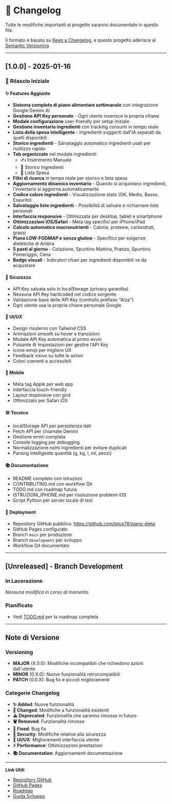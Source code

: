# 📝 Changelog

Tutte le modifiche importanti al progetto saranno documentate in questo file.

Il formato è basato su [Keep a Changelog](https://keepachangelog.com/it/1.0.0/),
e questo progetto aderisce al [Semantic Versioning](https://semver.org/lang/it/).

---

## [1.0.0] - 2025-01-16

### 🎉 Rilascio Iniziale

#### ✨ Features Aggiunte
- **Sistema completo di piano alimentare settimanale** con integrazione Google Gemini AI
- **Gestione API Key personale** - Ogni utente inserisce la propria chiave
- **Modale configurazione** user-friendly per setup iniziale
- **Gestione inventario ingredienti** con tracking consumi in tempo reale
- **Lista della spesa intelligente** - Ingredienti suggeriti dall'IA separati da quelli disponibili
- **Storico ingredienti** - Salvataggio automatico ingredienti usati per riutilizzo rapido
- **Tab organizzate** nel modale ingredienti:
  - ✍️ Inserimento Manuale
  - 📜 Storico Ingredienti
  - 🛒 Lista Spesa
- **Filtri di ricerca** in tempo reale per storico e lista spesa
- **Aggiornamento dinamico inventario** - Quando si acquistano ingredienti, l'inventario si aggiorna automaticamente
- **Codice colore ingredienti** - Visualizzazione stato (OK, Medio, Basso, Esaurito)
- **Salvataggio liste ingredienti** - Possibilità di salvare e richiamare liste personali
- **Interfaccia responsive** - Ottimizzata per desktop, tablet e smartphone
- **Ottimizzazioni iOS/Safari** - Meta tag specifici per iPhone/iPad
- **Calcolo automatico macronutrienti** - Calorie, proteine, carboidrati, grassi
- **Piano LOW-FODMAP e senza glutine** - Specifico per esigenze dietetiche di Ambra
- **5 pasti al giorno** - Colazione, Spuntino Mattina, Pranzo, Spuntino Pomeriggio, Cena
- **Badge visuali** - Indicatori chiari per ingredienti disponibili vs da acquistare

#### 🔐 Sicurezza
- API Key salvata solo in localStorage (privacy garantita)
- Nessuna API Key hardcoded nel codice sorgente
- Validazione base delle API Key (controllo prefisso "AIza")
- Ogni utente usa la propria chiave personale Google

#### 🎨 UI/UX
- Design moderno con Tailwind CSS
- Animazioni smooth su hover e transizioni
- Modale API Key automatica al primo avvio
- Pulsante ⚙️ Impostazioni per gestire l'API Key
- Icone emoji per migliore UX
- Feedback visivo su tutte le azioni
- Colori coerenti e accessibili

#### 📱 Mobile
- Meta tag Apple per web app
- Interfaccia touch-friendly
- Layout responsive con grid
- Ottimizzato per Safari iOS

#### 🛠️ Tecnico
- localStorage API per persistenza dati
- Fetch API per chiamate Gemini
- Gestione errori completa
- Console logging per debugging
- Normalizzazione nomi ingredienti per evitare duplicati
- Parsing intelligente quantità (g, kg, l, ml, pezzi)

#### 📚 Documentazione
- README completo con istruzioni
- CONTRIBUTING.md con workflow Git
- TODO.md con roadmap futura
- ISTRUZIONI_IPHONE.md per risoluzione problemi iOS
- Script Python per server locale di test

#### 🚀 Deployment
- Repository GitHub pubblico: https://github.com/lelus78/piano-dieta
- GitHub Pages configurato
- Branch `main` per produzione
- Branch `development` per sviluppo
- Workflow Git documentato

---

## [Unreleased] - Branch Development

### In Lavorazione
_Nessuna modifica in corso al momento_

### Pianificato
- Vedi [TODO.md](TODO.md) per la roadmap completa

---

## Note di Versione

### Versioning
- **MAJOR** (X.0.0): Modifiche incompatibili che richiedono azioni dall'utente
- **MINOR** (0.X.0): Nuove funzionalità retrocompatibili
- **PATCH** (0.0.X): Bug fix e piccoli miglioramenti

### Categorie Changelog
- **✨ Added**: Nuove funzionalità
- **🔄 Changed**: Modifiche a funzionalità esistenti
- **⚠️ Deprecated**: Funzionalità che saranno rimosse in futuro
- **🗑️ Removed**: Funzionalità rimosse
- **🐛 Fixed**: Bug fix
- **🔐 Security**: Modifiche relative alla sicurezza
- **🎨 UI/UX**: Miglioramenti interfaccia utente
- **⚡ Performance**: Ottimizzazioni prestazioni
- **📚 Documentation**: Aggiornamenti documentazione

---

**Link Utili**:
- [Repository GitHub](https://github.com/lelus78/piano-dieta)
- [GitHub Pages](https://lelus78.github.io/piano-dieta/piano_dieta_mensile_IA.html)
- [Roadmap](TODO.md)
- [Guida Sviluppo](CONTRIBUTING.md)
